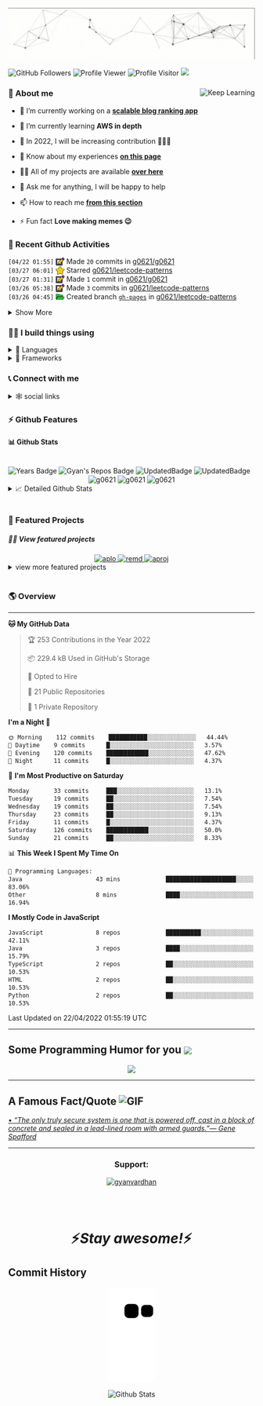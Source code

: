 ![Banner](https://raw.githubusercontent.com/g0621/banner_vue/master/image/banner_gif.gif)
<p align="left">
  <img src="https://img.shields.io/github/followers/g0621?label=Follow%20Me&logo=github" alt="GitHub Followers" />
  <img src="https://enxof0gahz6ct5i.m.pipedream.net" alt="Profile Viewer" />
  <img src="https://img.shields.io/badge/Ask%20me-anything-1abc9c.svg" alt="Profile Visitor"/>
  <a href="https://g0621.github.io/resume/" target="_blank">  
    <img src="https://img.shields.io/badge/Gyan's Website-Click-green.svg" />
  </a>
</p>
<div>
<img align="right" alt="Keep Learning" src="https://cdn.jsdelivr.net/gh/bdfd/Personal_Image_Repo/8.Cool-Animation/Keep_Coding.gif"/>

<div align="left">

### 🤔 About me

- 🔭 I’m currently working on a **[scalable blog ranking app](https://github.com/g0621/remd)**

- 🌱 I’m currently learning **AWS in depth**

- 👯 In 2022, I will be increasing contribution 🚚🚚🚚
  
- 📄 Know about my experiences **[on this page](https://g0621.github.io/resume/)**

- 👨‍💻 All of my projects are available **[over here](https://gyan-vardhan.herokuapp.com/allprojects)**

- 💬 Ask me for anything, I will be happy to help

- 📫 How to reach me **<a href="#contact-details">from this section</a>**

- ⚡ Fun fact **Love making memes 😉**



### 🏃 Recent Github Activities
<!--START_SECTION:activity-->
`[04/22 01:55]` <img alt="📝" src="https://github.com/g0621/github-activity/raw/master/icons/commit.png" align="top" height="18"> Made `20` commits in [g0621/g0621](https://github.com/g0621/g0621)  
`[03/27 06:01]` <img alt="⭐" src="https://github.com/g0621/github-activity/raw/master/icons/star.png" align="top" height="18"> Starred [g0621/leetcode-patterns](https://github.com/g0621/leetcode-patterns)  
`[03/27 01:31]` <img alt="📝" src="https://github.com/g0621/github-activity/raw/master/icons/commit.png" align="top" height="18"> Made `1` commit in [g0621/g0621](https://github.com/g0621/g0621)  
`[03/26 05:38]` <img alt="📝" src="https://github.com/g0621/github-activity/raw/master/icons/commit.png" align="top" height="18"> Made `3` commits in [g0621/leetcode-patterns](https://github.com/g0621/leetcode-patterns)  
`[03/26 04:45]` <img alt="📂" src="https://github.com/g0621/github-activity/raw/master/icons/create-branch.png" align="top" height="18"> Created branch [`gh-pages`](https://github.com/g0621/leetcode-patterns/tree/gh-pages) in [g0621/leetcode-patterns](https://github.com/g0621/leetcode-patterns)  

<details><summary>Show More</summary>

`[03/26 04:44]` <img alt="📝" src="https://github.com/g0621/github-activity/raw/master/icons/commit.png" align="top" height="18"> Made `1` commit in [g0621/leetcode-patterns](https://github.com/g0621/leetcode-patterns)  
`[03/26 04:07]` <img alt="📂" src="https://github.com/g0621/github-activity/raw/master/icons/create-branch.png" align="top" height="18"> Created branch [`master`](https://github.com/g0621/leetcode-patterns/tree/master) in [g0621/leetcode-patterns](https://github.com/g0621/leetcode-patterns)  
`[03/26 04:07]` <img alt="➕" src="https://github.com/g0621/github-activity/raw/master/icons/create-repo.png" align="top" height="18"> Created repository [g0621/leetcode-patterns](https://github.com/g0621/leetcode-patterns)  
`[03/24 01:24]` <img alt="📝" src="https://github.com/g0621/github-activity/raw/master/icons/commit.png" align="top" height="18"> Made `20` commits in [g0621/g0621](https://github.com/g0621/g0621)  
`[02/22 18:54]` <img alt="🍴" src="https://github.com/g0621/github-activity/raw/master/icons/fork.png" align="top" height="18"> Forked [jwasham/coding-interview-university](https://github.com/jwasham/coding-interview-university) to [g0621/coding-interview-university](https://github.com/g0621/coding-interview-university)  

</details>
<!--END_SECTION:activity-->
</div>
</div>

### 👷‍♂️ I build things using
<div>
  <div>
  <details>
  <summary>📔 Languages </summary>

  ![Java](https://img.shields.io/badge/-Java-000?&logo=Java&logoColor=007396)
  ![Python](https://img.shields.io/badge/-Python-000?&logo=Python)
  ![JavaScript](https://img.shields.io/badge/-JavaScript-000?&logo=JavaScript)
  ![TypeScript](https://img.shields.io/badge/-TypeScript-000?&logo=TypeScript)
  ![Bash](https://img.shields.io/badge/-Bash-000?&logo=gnubash)
  ![Kotlin](https://img.shields.io/badge/-Kotlin-000?&logo=Kotlin)
  ![C++](https://img.shields.io/badge/-C++-000?&logo=cplusplus&logoColor=00599C)
  ![C](https://img.shields.io/badge/-C-000?&logo=c%2b%2b&logoColor=00599C)
  ![SQL](https://img.shields.io/badge/-SQL-000?&logo=MySQL)
  ![Markdown](https://img.shields.io/badge/-Markdown-000?&logo=markdown)

  </deatils>
  </div>
  <div>
  <details>
  <summary>📔 Frameworks </summary>

  ![AWS](https://img.shields.io/badge/-AWS-000?&logo=Amazon-AWS&logoColor=F90)
  ![Docker](https://img.shields.io/badge/-Docker-000?&logo=Docker)
  ![Kubernetes](https://img.shields.io/badge/-Kubernetes-000?&logo=Kubernetes)
  ![Linux](https://img.shields.io/badge/-Linux-000?&logo=Linux)
  ![Git](https://img.shields.io/badge/-Git-000?&logo=git)
  ![Node.js](https://img.shields.io/badge/-Node.js-000?&logo=node.js)
  ![Express.js](https://img.shields.io/badge/-Express.js-000?&logo=express)
  ![Kafka](https://img.shields.io/badge/-Apache%20Kafka-000?&logo=apachekafka)
  ![React](https://img.shields.io/badge/-React-000?&logo=React)
  ![NextJS](https://img.shields.io/badge/-Nextjs-000?&logo=nextdotjs)
  ![Redis](https://img.shields.io/badge/-Redis-000?&logo=Redis)
  ![SpringBoot](https://img.shields.io/badge/-Spring%20Boot-000?&logo=springboot)
  ![Spring Security](https://img.shields.io/badge/-Spring%20Security-000?&logo=springsecurity)
  ![Angular](https://img.shields.io/badge/-Angular-000?&logo=angular&logoColor=red)
  ![Jekyll](https://img.shields.io/badge/-Jekyll-000?&logo=jekyll)
  ![Cypress](https://img.shields.io/badge/-Cypress-000?&logo=cypress)
  ![Postgres](https://img.shields.io/badge/-Postgres-000?&logo=postgresql)
  ![MongoDB](https://img.shields.io/badge/-MongoDB-000?&logo=mongodb)
  ![Heroku](https://img.shields.io/badge/-Heroku-000?&logo=heroku)
  ![Vercel](https://img.shields.io/badge/-Vercel-000?&logo=vercel)

  </deatils>
  </div>
</div>

### 📞 Connect with me

<div id="contact-details">
<details>
  <summary> 🕸️ social links</summary>
  
<a href="mailto:gyan.work1997@gmail.com" target="blank"><img align="center"
        src="https://img.shields.io/badge/-Gmail-000?&logo=gmail"
        alt="gyanvardhan" /></a>
<a href="https://linkedin.com/in/gyanvardhan" target="blank"><img align="center"
        src="https://img.shields.io/badge/-LinkedIn-000?&logo=linkedin"
        alt="gyanvardhan" /></a>
<a href="https://www.hackerrank.com/gyansingh1997" target="blank"><img align="center"
        src="https://img.shields.io/badge/-HackerRank-000?&logo=Hackerrank"
        alt="gyansingh1997" /></a>
<a href="https://www.leetcode.com/gyansingh1997" target="blank"><img align="center"
        src="https://img.shields.io/badge/-Leetcode-000?&logo=leetcode"
        alt="gyansingh1997" /></a>
<a href="https://www.codechef.com/users/sda" target="blank"><img align="center"
        src="https://img.shields.io/badge/-Codechef-000?&logo=codechef" alt="sda"  /></a>
<a href="https://www.hackerearth.com/@gyansingh1997" target="blank"><img align="center"
        src="https://img.shields.io/badge/-Hackerearth-000?&logo=Hackerearth"
        alt="@gyansingh1997"/></a>
<a href="https://auth.geeksforgeeks.org/user/as" target="blank"><img align="center"
        src="https://img.shields.io/badge/-GeeksforGeeks-000?&logo=GeeksforGeeks"
        alt="as" /></a>
<a href="https://fb.com/asda" target="blank"><img align="center"
        src="https://img.shields.io/badge/-Facebook-000?&logo=facebook"
        alt="asda"  /></a>
<a href="https://instagram.com/jst_gyan" target="blank"><img align="center"
        src="https://img.shields.io/badge/-instagram-000?&logo=instagram"
        alt="jst_gyan"  /></a>
<a href="https://g0621.github.io/resume/" target="_blank"><img align="center"
        src="https://img.shields.io/badge/ResumeSite-click-black.svg" /></a>
<a href="https://gyan-vardhan.herokuapp.com/" target="_blank"><img align="center"
        src="https://img.shields.io/badge/Portfolio-click-black.svg" /></a>
</details>
</div>

### ⚡ Github Features

#### 📊 Github Stats
<br>
<div>
  <img src="https://badges.pufler.dev/years/g0621" alt="Years Badge"  /> 
  <img src="https://badges.pufler.dev/repos/g0621" alt="Gyan's Repos Badge"  /> 
  <img src="https://badges.pufler.dev/commits/monthly/g0621" alt="UpdatedBadge"  /> 
  <img src="https://badges.pufler.dev/commits/all/g0621" alt="UpdatedBadge"  /> 
   <!--Ref Link(badge):https://pufler.dev/git-badges/-->
</div>


<div align="center">
    <img  width="250vw" align="center" src="https://github-readme-streak-stats.herokuapp.com/?user=g0621&theme=dark" alt="g0621"/>
    <img  width="250vw" align="center"  src="https://github-readme-stats.vercel.app/api/top-langs?username=g0621&show_icons=true&theme=dark&locale=en&layout=compact" alt="g0621"/>
    <img  width="250vw" align="center" src="https://github-readme-stats.vercel.app/api?username=g0621&show_icons=true&theme=dark&locale=en" alt="g0621" />
</div>

<details>
<summary>📈 Detailed Github Stats</summary>
<br>
<a href="https://github.com/ryo-ma/github-profile-trophy"><img src="https://github-profile-trophy.vercel.app/?username=g0621&row=1&theme=onestar" alt="g0621" /></a>
<br>


![Metrics](https://metrics.lecoq.io/g0621?template=classic&isocalendar=1&languages=1&activity=1&wakatime=1&habits=1&isocalendar.duration=half-year&languages.limit=8&languages.sections=most-used&languages.colors=github&languages.threshold=0%25&languages.indepth=false&languages.analysis.timeout=15&languages.categories=markup%2C%20programming&languages.recent.categories=markup%2C%20programming&languages.recent.load=300&languages.recent.days=14&habits.from=200&habits.days=14&habits.facts=true&habits.charts=false&habits.trim=false&activity.limit=5&activity.load=300&activity.days=14&activity.filter=all&activity.visibility=all&activity.timestamps=false&wakatime.days=7&wakatime.sections=time%2C%20projects%2C%20projects-graphs%2C%20languages%2C%20languages-graphs%2C%20editors%2C%20os&wakatime.limit=5&wakatime.url=https%3A%2F%2Fwakatime.com&wakatime.user=gyan0621&config.timezone=Asia%2FCalcutta)

![GitHub Activity Graph](https://activity-graph.herokuapp.com/graph?username=g0621)  
</details>
<br>

### 🔧 Featured Projects
##### 👩‍💻 View featured projects
<div align="center">
  <a href="https://github.com/g0621/Advanced-Portfolio">
    <img width="250vw" alt="aplo" height="100em" src="https://github-readme-stats.vercel.app/api/pin/?username=g0621&repo=Advanced-Portfolio&theme=dark" />
  </a>
  <a href="https://github.com/g0621/remd">
    <img width="250vw" alt="remd" height="100em" src="https://github-readme-stats.vercel.app/api/pin/?username=g0621&repo=remd&theme=dark" />
  </a>
  <a href="https://github.com/g0621/Android-Projects">
    <img width="250vw" alt="aproj" height="100em" src="https://github-readme-stats.vercel.app/api/pin/?username=g0621&repo=Android-Projects&theme=dark" />
  </a>
</div>
<details>
  <summary>view more featured projects</summary>
  <a href="https://github.com/g0621/Android-Projects/tree/master/Echo_Music_Player" target="_blank"><img align="center"
        src="https://img.shields.io/badge/Echo_Music_Player-Android-black.svg" /></a>
<a href="https://github.com/g0621/Android-Projects/tree/master/InTouch" target="_blank"><img align="center"
        src="https://img.shields.io/badge/Intouch-Android-black.svg" /></a>
        <br>
        <br>
    <a href="https://github.com/g0621/ProductSuggestion">
            <img width="33%" alt="ProductSuggestion" src="https://github-readme-stats.vercel.app/api/pin/?username=g0621&repo=ProductSuggestion&theme=dark" />
        </a>
<a href="https://github.com/g0621/FakeNews">
            <img width="33%" alt="FakeNews" src="https://github-readme-stats.vercel.app/api/pin/?username=g0621&repo=FakeNews&theme=dark" />
        </a>
<a href="https://github.com/g0621/machine_learning">
            <img width="33%" alt="machine_learning" src="https://github-readme-stats.vercel.app/api/pin/?username=g0621&repo=machine_learning&theme=dark" />
        </a>


</details>

<br>

### 🌎 Overview
<hr>

<!--START_SECTION:waka-->
**🐱 My GitHub Data** 

> 🏆 253 Contributions in the Year 2022
 > 
> 📦 229.4 kB Used in GitHub's Storage 
 > 
> 💼 Opted to Hire
 > 
> 📜 21 Public Repositories 
 > 
> 🔑 1 Private Repository 
 > 
**I'm a Night 🦉** 

```text
🌞 Morning    112 commits    ███████████░░░░░░░░░░░░░░   44.44% 
🌆 Daytime    9 commits      █░░░░░░░░░░░░░░░░░░░░░░░░   3.57% 
🌃 Evening    120 commits    ████████████░░░░░░░░░░░░░   47.62% 
🌙 Night      11 commits     █░░░░░░░░░░░░░░░░░░░░░░░░   4.37%

```
📅 **I'm Most Productive on Saturday** 

```text
Monday       33 commits     ███░░░░░░░░░░░░░░░░░░░░░░   13.1% 
Tuesday      19 commits     ██░░░░░░░░░░░░░░░░░░░░░░░   7.54% 
Wednesday    19 commits     ██░░░░░░░░░░░░░░░░░░░░░░░   7.54% 
Thursday     23 commits     ██░░░░░░░░░░░░░░░░░░░░░░░   9.13% 
Friday       11 commits     █░░░░░░░░░░░░░░░░░░░░░░░░   4.37% 
Saturday     126 commits    ████████████░░░░░░░░░░░░░   50.0% 
Sunday       21 commits     ██░░░░░░░░░░░░░░░░░░░░░░░   8.33%

```


📊 **This Week I Spent My Time On** 

```text
💬 Programming Languages: 
Java                     43 mins             ████████████████████░░░░░   83.06% 
Other                    8 mins              ████░░░░░░░░░░░░░░░░░░░░░   16.94%

```

**I Mostly Code in JavaScript** 

```text
JavaScript               8 repos             ██████████░░░░░░░░░░░░░░░   42.11% 
Java                     3 repos             ████░░░░░░░░░░░░░░░░░░░░░   15.79% 
TypeScript               2 repos             ██░░░░░░░░░░░░░░░░░░░░░░░   10.53% 
HTML                     2 repos             ██░░░░░░░░░░░░░░░░░░░░░░░   10.53% 
Python                   2 repos             ██░░░░░░░░░░░░░░░░░░░░░░░   10.53%

```



 Last Updated on 22/04/2022 01:55:19 UTC
<!--END_SECTION:waka-->


<hr>

<h2> Some Programming Humor for you <img align ='center' src='https://media2.giphy.com/media/UQDSBzfyiBKvgFcSTw/giphy.gif?cid=ecf05e47p3cd513axbek3f56ti3jzizq8hincw20jauyyfyw&rid=giphy.gif' width = '32px'></h2>
<div align="center">
<img  align="center" src="https://readme-jokes.vercel.app/api?theme=dark"/>
</div>
<hr>

<h2> A Famous Fact/Quote <img alt="GIF" src="https://github.com/TheDudeThatCode/TheDudeThatCode/blob/master/Assets/hmm.gif" width="32px"/> </h2>
<a href="https://github.com/marketplace/actions/quote-readme">
<!--STARTS_HERE_QUOTE_README-->
• <i>“The only truly secure system is one that is powered off, cast in a block of concrete and sealed in a lead-lined room with armed guards.”— Gene Spafford   </i>
<!--ENDS_HERE_QUOTE_README-->
</a>

<hr>
<h3 align="center">Support:</h3>
<p align="center"><a href="https://www.buymeacoffee.com/gyanvardhan"> <img  src="https://cdn.buymeacoffee.com/buttons/v2/default-yellow.png" height="50" width="210" alt="gyanvardhan" /></a></p><br><br>
<h1 align='center'>⚡️<i>Stay awesome!</i>⚡️</h1>

<h2>Commit History</h2>
<p align="center">
        <img src="https://raw.githubusercontent.com/g0621/g0621/snake_out/snake.svg" alt="Github Stats" />
</p>
<p align="center">
        <img src="https://raw.githubusercontent.com/bornmay/bornmay/Update/svg/Bottom.svg" alt="Github Stats" />
</p>

